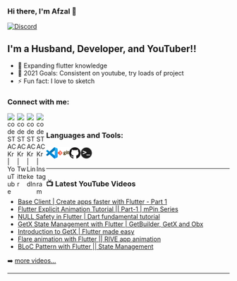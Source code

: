 ### Hi there, I'm Afzal 👋

[![Discord](https://img.shields.io/discord/731616556622282814?logo=discord&logoColor=white)](https://discord.com/invite/nWFnTqP)

## I'm a Husband, Developer, and YouTuber!!

- 🌱 Expanding flutter knowledge
- 🥅 2021 Goals: Consistent on youtube, try loads of project 
- ⚡ Fun fact: I love to sketch


### Connect with me:

[<img align="left" alt="codeSTACKr | YouTube" width="22px" src="https://cdn.jsdelivr.net/npm/simple-icons@v3/icons/youtube.svg" />][youtube]
[<img align="left" alt="codeSTACKr | Twitter" width="22px" src="https://cdn.jsdelivr.net/npm/simple-icons@v3/icons/twitter.svg" />][twitter]
[<img align="left" alt="codeSTACKr | LinkedIn" width="22px" src="https://cdn.jsdelivr.net/npm/simple-icons@v3/icons/linkedin.svg" />][linkedin]
[<img align="left" alt="codeSTACKr | Instagram" width="22px" src="https://cdn.jsdelivr.net/npm/simple-icons@v3/icons/discord.svg" />][discord]

<br />

### Languages and Tools:

[<img align="left" alt="Visual Studio Code" width="26px" src="https://raw.githubusercontent.com/github/explore/80688e429a7d4ef2fca1e82350fe8e3517d3494d/topics/visual-studio-code/visual-studio-code.png" />][youtube]
[<img align="left" alt="Git" width="26px" src="https://raw.githubusercontent.com/github/explore/80688e429a7d4ef2fca1e82350fe8e3517d3494d/topics/git/git.png" />][youtube]
[<img align="left" alt="GitHub" width="26px" src="https://raw.githubusercontent.com/github/explore/78df643247d429f6cc873026c0622819ad797942/topics/github/github.png" />][youtube]
[<img align="left" alt="Terminal" width="26px" src="https://raw.githubusercontent.com/github/explore/80688e429a7d4ef2fca1e82350fe8e3517d3494d/topics/terminal/terminal.png" />][youtube]

<br />
<br />

---

### 📺 Latest YouTube Videos

<!-- YOUTUBE:START -->
- [Base Client | Create apps faster with Flutter - Part 1](https://youtu.be/9L0sbrzfPug)
- [Flutter Explicit Animation Tutorial || Part-1 | mPin Series](https://youtu.be/YWO_BqFlAoM)
- [NULL Safety in Flutter | Dart fundamental tutorial](https://youtu.be/N9EV4YuUVGk)
- [GetX State Management with Flutter | GetBuilder, GetX and Obx](https://youtu.be/-FAiH638BHo)
- [Introduction to GetX | Flutter made easy](https://youtu.be/rI7bwmMOuXE)
- [Flare animation with Flutter || RIVE app animation](https://youtu.be/4RHvFVVUWqw)
- [BLoC Pattern with Flutter || State Management](https://youtu.be/jIoWkct6_EM)
<!-- YOUTUBE:END -->

➡️ [more videos...](https://youtube.com/CodeXDev)

---

[website]: http://codexdev.net
[twitter]: https://twitter.com/afzalali_dev
[youtube]: https://youtube.com/CodeXDev
[instagram]: https://instagram.com/afzalali15
[discord]: https://discord.com/invite/nWFnTqP
[linkedin]: https://linkedin.com/in/afzalali15
